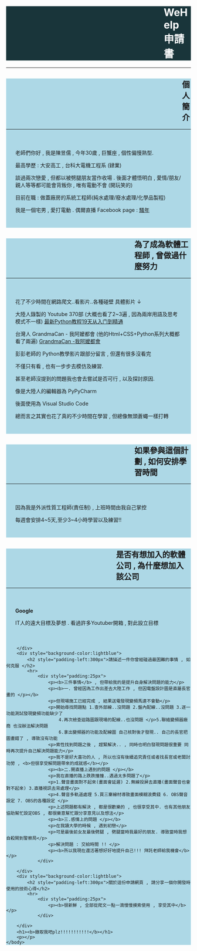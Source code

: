 <!DOCTYPE html>
<html>
    <head>
        <meta charset="utf-8">
        <title> WeHelp Application </title>
    </head>
    <body>
        <div style="padding-left:430px;background-color:rgb(25, 53, 58)"><h1 style="color:white">WeHelp 申請書</h1></div>
        <hr>
        <div style="background-color:lightblue"><h2 style="padding-left:480px"> 個人簡介</h2> 
        <hr>
            <div style="padding:25px">
                <p>老師們你好 , 我是陳昱儒 , 今年30歲 , 巨蟹座 , 個性偏慢熟型.</p>
                <p>最高學歷 : 大安高工 , 台科大電機工程系 (肄業)</p>
                <p>談過兩次戀愛 , 但都以被劈腿朋友當作收場 .
                後面才體悟明白 , 愛情/朋友/親人等等都可能會背叛你 , 唯有電動不會 (開玩笑的)</p>
                <p>目前在職 : 做蓋廠房的系統工程師(純水處理/廢水處理/化學品製程)</p>
                <p>我是一個宅男 , 愛打電動 . 偶爾直播 Facebook page : 
                <a href="https://www.facebook.com/starxd25gaming"> 騷年</a></p>
            </div>
        </div>
        <div style="background-color:lightblue">
        <h2 style="padding-left:350px"> 為了成為軟體工程師 , 曾做過什麼努力 </h2>
        <hr>
            <div style="padding:25px">
                <p>花了不少時間在網路爬文..看影片..各種碰壁 具體影片 ↓ </p>
                <p>大陸人錄製的 Youtube 370部 (大概也看了2~3遍 , 因為兩岸用語及思考模式不一樣)
                <a href="https://www.youtube.com/watch?v=kCbKecCJbL4&list=PLVyDH2ns1F75k1hvD2apA0DwI3XMiSDqp&index=199">最新Python教程19天从入门到精通</a></p>
                <p>台灣人 GrandmaCan - 我阿嬤都會 (他的Html+CSS+Python系列大概都看了兩遍)
                <a href="https://www.youtube.com/c/GrandmaCan%E6%88%91%E9%98%BF%E5%AC%A4%E9%83%BD%E6%9C%83/videos">GrandmaCan -我阿嬤都會</a></p>
                <p>彭彭老師的 Python教學影片跟部分留言 , 但還有很多沒看完</p>
                <p>不僅只有看 , 也有一步步去模仿及練習. </p>
                <p>甚至老師沒提到的問題我也會去嘗試是否可行 , 以及探討原因. </p>
                <p>像是大陸人的編輯器為 PyPyCharm</p>
                <p>後面使用為 Visual Studio Code</p>
                <p>總而言之其實也花了真的不少時間在學習 , 但總像無頭蒼蠅一樣打轉</p>
            </div>
        </div>
        <div style="background-color:lightblue">
            <h2 style="padding-left:350px"> 如果參與這個計劃 , 如何安排學習時間 </h2>
            <hr>
                <div style="padding:25px">
                    <p>因為我是外派性質工程師(責任制) , 上班時間由我自己掌控</p>
                    <p>每週會安排4~5天,至少3~4小時學習以及練習!!</p>
                </div>
        </div>
        <div style="background-color:lightblue">
            <h2 style="padding-left:300px"> 是否有想加入的軟體公司 , 為什麼想加入該公司 </h2>
            <hr>
                <div style="padding:25px">
                    <p><b>Google</b></p>
                    <p>IT人的遠大目標及夢想 . 看過許多Youtuber開箱 , 對此設立目標</p>
                </div>
        
        </div>
        <div style="background-color:lightblue">
            <h2 style="padding-left:300px">請描述一件你曾經碰過最困難的事情 , 如何克服 </h2>
            <hr>
                <div style="padding:25px">
                    <p><b>三件事情</b> , 但帶給我的是提升自身解決問題的能力</p>
                    <p><b>一. 曾經因為工作出差去大陸工作 , 但因電盤設計圖是直屬長官畫的 </p></b>
                    <p>但現場施工已經完成 , 結果送電發現變頻馬達不會動</p>
                    <p>開始尋找問題點 1.查外部線..沒問題 2.盤內配線..沒問題 3.逐一功能測試發現變頻功能缺少了
                        4.再次檢查迴路圖跟現場的配線..也沒問題 </p>5.聯絡變頻器廠商 也沒辦法解決問題
                        6.拿出變頻器的功能及配線圖 自己核對後才發現.. 自己的長官把圖畫錯了 , 導致沒有功能
                    <p>索性找到問題之後 , 趕緊解決.. , 同時也明白發現問題很重要 同時再次提升自己解決問題能力</p>
                    <p>我不是好大喜功的人 , 所以也沒有後續追究責任或者找長官或老闆討功勞 , <b>但很享受解問題帶來的成就感</b></p>
                    <p><b>二.開直播上遇到的問題 </p></b>
                    <p>我在直播的路上跌跌撞撞..遇過太多問題了</p>
                    <p>1.聲音畫面對不起來(畫面會延遲) 2.無線投屏去直播(畫面聲音也會對不起來) 3.直播視訊去背處理</p>
                    <p>4.聲音多軌道處理 5.買三寨線材導致畫面模糊浪費錢 6. OBS聲音設定 7. OBS的各種設定 </p>
                    <p>上述問題都有解決 , 都是很歡樂的 , 也很享受其中. 也有其他朋友協助幫忙設定OBS , 都很樂意幫忙跟分享意見以及想法</p>
                    <p><b>三.感情上的問題 </p></b>
                    <p>在我讀大學的時候 , 遇到初戀</p>
                    <p>可是最後前女友最後劈腿 , 劈腿當時我最好的朋友. 導致當時我想自殺鬧到警察局</p>
                    <p>解決問題 : 交給時間 !! </p>
                    <p><b>所以我現在還活著想好好地提升自己!!! 拜託老師給我機會</b></p>
                </div>
        
        </div>
        <div style="background-color:lightblue">
            <h2 style="padding-left:300px">關於這份申請網頁 , 請分享一個你開發時使用的技術心得</h2>
            <hr>
                <div style="padding:25px">
                    <p><b>很新鮮 , 全部從爬文一點一滴慢慢摸索使用 , 享受其中</b></p>
                </div>
        
        </div>
        <h1><b>錄取我吧plz!!!!!!!!!!!</b></h1>
        <p></p>
    </body>



</html>
